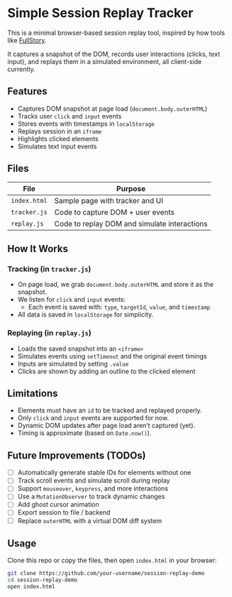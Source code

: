 # Simple Session Replay Tracker

This is a minimal browser-based session replay tool, inspired by how tools like [FullStory](https://www.fullstory.com/).

It captures a snapshot of the DOM, records user interactions (clicks, text input), and replays them in a simulated environment, all client-side currently.

## Features

- Captures DOM snapshot at page load (`document.body.outerHTML`)
- Tracks user `click` and `input` events
- Stores events with timestamps in `localStorage`
- Replays session in an `iframe`
- Highlights clicked elements
- Simulates text input events

##  Files

| File | Purpose |
|------|---------|
| `index.html` | Sample page with tracker and UI |
| `tracker.js` | Code to capture DOM + user events |
| `replay.js` | Code to replay DOM and simulate interactions |

## How It Works

### Tracking (in `tracker.js`)
- On page load, we grab `document.body.outerHTML` and store it as the snapshot.
- We listen for `click` and `input` events:
  - Each event is saved with: `type`, `targetId`, `value`, and `timestamp`
- All data is saved in `localStorage` for simplicity.

### Replaying (in `replay.js`)
- Loads the saved snapshot into an `<iframe>`
- Simulates events using `setTimeout` and the original event timings
- Inputs are simulated by setting `.value`
- Clicks are shown by adding an outline to the clicked element

## Limitations

- Elements must have an `id` to be tracked and replayed properly.
- Only `click` and `input` events are supported for now.
- Dynamic DOM updates after page load aren’t captured (yet).
- Timing is approximate (based on `Date.now()`).

## Future Improvements (TODOs)

- [ ] Automatically generate stable IDs for elements without one
- [ ] Track scroll events and simulate scroll during replay
- [ ] Support `mouseover`, `keypress`, and more interactions
- [ ] Use a `MutationObserver` to track dynamic changes
- [ ] Add ghost cursor animation
- [ ] Export session to file / backend
- [ ] Replace `outerHTML` with a virtual DOM diff system

## Usage

Clone this repo or copy the files, then open `index.html` in your browser:

```bash
git clone https://github.com/your-username/session-replay-demo
cd session-replay-demo
open index.html
